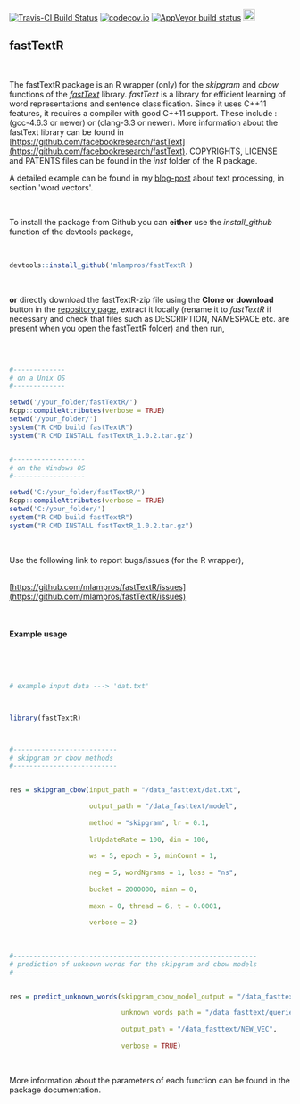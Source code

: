 
[![Travis-CI Build Status](https://travis-ci.org/mlampros/fastTextR.svg?branch=master)](https://travis-ci.org/mlampros/fastTextR)
[![codecov.io](https://codecov.io/github/mlampros/fastTextR/coverage.svg?branch=master)](https://codecov.io/github/mlampros/fastTextR?branch=master)
[![AppVeyor build status](https://ci.appveyor.com/api/projects/status/github/mlampros/fastTextR?branch=master&svg=true)](https://ci.appveyor.com/project/mlampros/fastTextR/branch/master)
<a href="https://www.buymeacoffee.com/VY0x8snyh" target="_blank"><img src="https://www.buymeacoffee.com/assets/img/custom_images/orange_img.png" alt="Buy Me A Coffee" height="21px" ></a>


## fastTextR
<br>

The fastTextR package is an R wrapper (only) for the *skipgram* and *cbow* functions of the [*fastText*](https://github.com/facebookresearch/fastText) library. *fastText* is a library for efficient learning of word representations and sentence classification. Since it uses C++11 features, it requires a compiler with good C++11 support. These include : (gcc-4.6.3 or newer) or (clang-3.3 or newer). More information about the fastText library can be found in [https://github.com/facebookresearch/fastText](https://github.com/facebookresearch/fastText). COPYRIGHTS, LICENSE and PATENTS files can be found in the *inst* folder of the R package.

A detailed example can be found in my [blog-post](http://mlampros.github.io/2017/01/05/textTinyR_package/) about text processing, in section 'word vectors'.

<br>

To install the package from Github you can **either** use the *install_github* function of the devtools package,
<br><br>

```R

devtools::install_github('mlampros/fastTextR')


```
<br>

**or** directly download the fastTextR-zip file using the **Clone or download** button in the [repository page](https://github.com/mlampros/fastTextR), extract it locally (rename it to *fastTextR* if necessary and check that files such as DESCRIPTION, NAMESPACE etc. are present when you open the fastTextR folder) and then run,

<br>

```R

#-------------
# on a Unix OS
#-------------

setwd('/your_folder/fastTextR/')
Rcpp::compileAttributes(verbose = TRUE)
setwd('/your_folder/')
system("R CMD build fastTextR")
system("R CMD INSTALL fastTextR_1.0.2.tar.gz")


#------------------
# on the Windows OS  
#------------------

setwd('C:/your_folder/fastTextR/')
Rcpp::compileAttributes(verbose = TRUE)
setwd('C:/your_folder/')
system("R CMD build fastTextR")
system("R CMD INSTALL fastTextR_1.0.2.tar.gz")

```
<br>

Use the following link to report bugs/issues (for the R wrapper),
<br><br>

[https://github.com/mlampros/fastTextR/issues](https://github.com/mlampros/fastTextR/issues)


<br>

#### **Example usage**


<br>

```R


# example input data ---> 'dat.txt'



library(fastTextR)



#--------------------------
# skipgram or cbow methods
#--------------------------


res = skipgram_cbow(input_path = "/data_fasttext/dat.txt",

                    output_path = "/data_fasttext/model", 
                    
                    method = "skipgram", lr = 0.1, 
                    
                    lrUpdateRate = 100, dim = 100,
                    
                    ws = 5, epoch = 5, minCount = 1, 
                    
                    neg = 5, wordNgrams = 1, loss = "ns", 
                    
                    bucket = 2000000, minn = 0,
                    
                    maxn = 0, thread = 6, t = 0.0001, 
                    
                    verbose = 2)
                    
                    
                
#-------------------------------------------------------------
# prediction of unknown words for the skipgram and cbow models
#-------------------------------------------------------------


res = predict_unknown_words(skipgram_cbow_model_output = "/data_fasttext/model.bin",

                            unknown_words_path = "/data_fasttext/queries.txt",
                            
                            output_path = "/data_fasttext/NEW_VEC",
                            
                            verbose = TRUE)

```

<br>

More information about the parameters of each function can be found in the package documentation.


<br>
